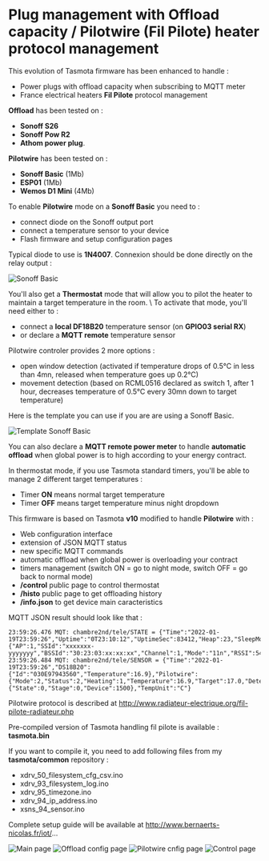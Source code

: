 Plug management with Offload capacity / Pilotwire (Fil Pilote) heater protocol management
=============

This evolution of Tasmota firmware has been enhanced to handle :
  * Power plugs with offload capacity when subscribing to MQTT meter
  * France electrical heaters **Fil Pilote** protocol management

**Offload** has been tested on :
  * **Sonoff S26**
  * **Sonoff Pow R2**
  * **Athom power plug**.

**Pilotwire** has been tested on :
  * **Sonoff Basic** (1Mb)
  * **ESP01** (1Mb)
  * **Wemos D1 Mini** (4Mb)

To enable **Pilotwire** mode on a **Sonoff Basic** you need to :
  * connect diode on the Sonoff output port
  * connect a temperature sensor to your device
  * Flash firmware and setup configuration pages

Typical diode to use is **1N4007**. Connexion should be done directly on the relay output :

![Sonoff Basic](https://raw.githubusercontent.com/NicolasBernaerts/tasmota/master/offload-pilotwire/screen/pilotwire-diode-single.jpg)


You'll also get a **Thermostat** mode that will allow you to pilot the heater to maintain a target temperature in the room. \\
To activate that mode, you'll need either to :
  * connect a **local DF18B20** temperature sensor (on **GPIO03 serial RX**)
  * or declare a **MQTT remote** temperature sensor

Pilotwire controler provides 2 more options :
  * open window detection (activated if temperature drops of 0.5°C in less than 4mn, released when temperature goes up 0.2°C)
  * movement detection (based on RCML0516 declared as switch 1, after 1 hour, decreases temperature of 0.5°C every 30mn down to target temperature)

Here is the template you can use if you are are using a Sonoff Basic.

![Template Sonoff Basic](https://raw.githubusercontent.com/NicolasBernaerts/tasmota/master/offload-pilotwire/screen/tasmota-pilotwire-template.png) 

You can also declare a **MQTT remote power meter** to handle **automatic offload** when global power is to high according to your energy contract.

In thermostat mode, if you use Tasmota standard timers, you'll be able to manage 2 different target temperatures :
  * Timer **ON** means normal target temperature
  * Timer **OFF** means target temperature minus night dropdown

This firmware is based on Tasmota **v10** modified to handle **Pilotwire** with :
  * Web configuration interface
  * extension of JSON MQTT status
  * new specific MQTT commands
  * automatic offload when global power is overloading your contract
  * timers management (switch ON = go to night mode, switch OFF = go back to normal mode)
  * **/control** public page to control thermostat
  * **/histo** public page to get offloading history
  * **/info.json** to get device main caracteristics

MQTT JSON result should look like that :

    23:59:26.476 MQT: chambre2nd/tele/STATE = {"Time":"2022-01-19T23:59:26","Uptime":"0T23:10:12","UptimeSec":83412,"Heap":23,"SleepMode":"Dynamic","Sleep":50,"LoadAvg":19,"MqttCount":5,"POWER":"OFF","Wifi":{"AP":1,"SSId":"xxxxxxx-yyyyyyy","BSSId":"30:23:03:xx:xx:xx","Channel":1,"Mode":"11n","RSSI":54,"Signal":-73,"LinkCount":1,"Downtime":"0T00:00:05"}}
    23:59:26.484 MQT: chambre2nd/tele/SENSOR = {"Time":"2022-01-19T23:59:26","DS18B20":{"Id":"030E97943560","Temperature":16.9},"Pilotwire":{"Mode":2,"Status":2,"Heating":1,"Temperature":16.9,"Target":17.0,"Detect":128,"Window":0},"Offload":{"State":0,"Stage":0,"Device":1500},"TempUnit":"C"}


Pilotwire protocol is described at http://www.radiateur-electrique.org/fil-pilote-radiateur.php

Pre-compiled version of Tasmota handling fil pilote is available : **tasmota.bin**

If you want to compile it, you need to add following files from my **tasmota/common** repository :
  * xdrv_50_filesystem_cfg_csv.ino
  * xdrv_93_filesystem_log.ino
  * xdrv_95_timezone.ino
  * xdrv_94_ip_address.ino
  * xsns_94_sensor.ino

Complete setup guide will be available at http://www.bernaerts-nicolas.fr/iot/...

![Main page](https://raw.githubusercontent.com/NicolasBernaerts/tasmota/master/offload-pilotwire/screen/tasmota-pilotwire-main.png) 
![Offload config page](https://raw.githubusercontent.com/NicolasBernaerts/tasmota/master/offload-pilotwire/screen/tasmota-offload-config.png) 
![Pilotwire cnfig page](https://raw.githubusercontent.com/NicolasBernaerts/tasmota/master/offload-pilotwire/screen/tasmota-pilotwire-config.png) 
![Control page](https://raw.githubusercontent.com/NicolasBernaerts/tasmota/master/offload-pilotwire/screen/tasmota-pilotwire-control.png)
